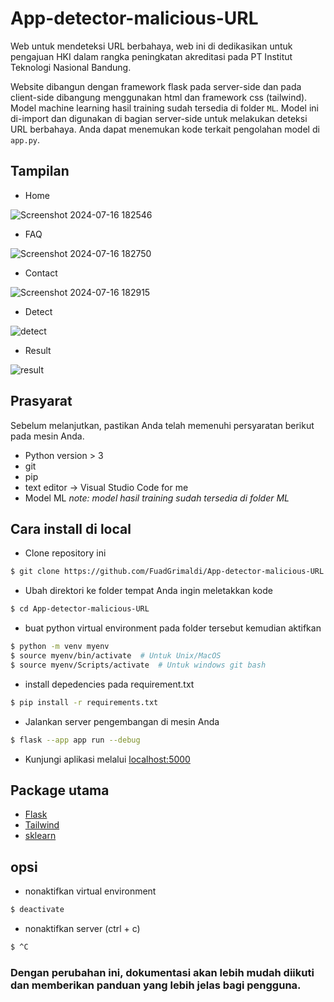 # App-detector-malicious-URL

Web untuk mendeteksi URL berbahaya, web ini di dedikasikan untuk pengajuan HKI dalam rangka peningkatan akreditasi pada PT Institut Teknologi Nasional Bandung.

Website dibangun dengan framework flask pada server-side dan pada client-side dibangung menggunakan html dan framework css (tailwind). Model machine learning hasil training sudah tersedia di folder `ML`. Model ini di-import dan digunakan di bagian server-side untuk melakukan deteksi URL berbahaya. Anda dapat menemukan kode terkait pengolahan model di `app.py`.

## Tampilan
- Home

![Screenshot 2024-07-16 182546](https://github.com/user-attachments/assets/81e7f5ef-12a9-471e-9017-451c000d4bd9)

- FAQ

![Screenshot 2024-07-16 182750](https://github.com/user-attachments/assets/5ccf81d2-4e70-41cd-9683-952ab90a1287)

- Contact

![Screenshot 2024-07-16 182915](https://github.com/user-attachments/assets/00e0d703-16fb-46d1-8cf2-285649438db0)


- Detect

![detect](https://github.com/user-attachments/assets/f7be943a-1a32-4d4e-8a1b-145e00968a59)

- Result

![result](https://github.com/user-attachments/assets/66091f09-d333-42cb-b1fb-4b2d8cecc1e0)

## Prasyarat

Sebelum melanjutkan, pastikan Anda telah memenuhi persyaratan berikut pada mesin Anda.

- Python version > 3
- git
- pip
- text editor -> Visual Studio Code for me
- Model ML
  _note: model hasil training sudah tersedia di folder ML_

## Cara install di local

- Clone repository ini

```bash
$ git clone https://github.com/FuadGrimaldi/App-detector-malicious-URL.git
```

- Ubah direktori ke folder tempat Anda ingin meletakkan kode

```bash
$ cd App-detector-malicious-URL
```

- buat python virtual environment pada folder tersebut kemudian aktifkan

```bash
$ python -m venv myenv
$ source myenv/bin/activate  # Untuk Unix/MacOS
$ source myenv/Scripts/activate  # Untuk windows git bash
```

- install depedencies pada requirement.txt

```bash
$ pip install -r requirements.txt
```

- Jalankan server pengembangan di mesin Anda

```bash
$ flask --app app run --debug
```

- Kunjungi aplikasi melalui [localhost:5000](localhost:5000)

## Package utama

- [Flask](https://flask.palletsprojects.com/en/3.0.x/)
- [Tailwind](https://tailwindcss.com/)
- [sklearn](https://scikit-learn.org/stable/)

## opsi

- nonaktifkan virtual environment

```bash
$ deactivate
```

- nonaktifkan server (ctrl + c)

```bash
$ ^C
```

### Dengan perubahan ini, dokumentasi akan lebih mudah diikuti dan memberikan panduan yang lebih jelas bagi pengguna.
